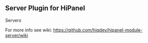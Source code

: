 Server Plugin for HiPanel
-------------------------

Servers

For more info see wiki:
https://github.com/hiqdev/hipanel-module-server/wiki
